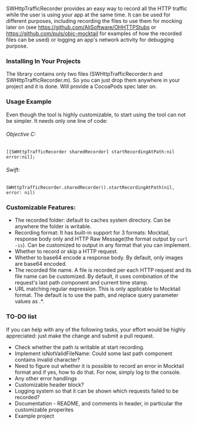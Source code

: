 SWHttpTrafficRecorder provides an easy way to record all the HTTP traffic while the user is using your app at the same time. It can be used for different purposes, including recording the files to use them for mocking later on (see https://github.com/AliSoftware/OHHTTPStubs or https://github.com/puls/objc-mocktail for examples of how the recorded files can be used) or logging an app's network activity for debugging purpose. 

### Installing In Your Projects

The library contains only two files (SWHttpTrafficRecorder.h and SWHttpTrafficRecorder.m). So you can just drop them anywhere in your project and it is done. Will provide a CocoaPods spec later on.

### Usage Example

Even though the tool is highly customizable, to start using the tool can not be simpler. It needs only one line of code: 

###### Objective C: 

```
[[SWHttpTrafficRecorder sharedRecorder] startRecordingAtPath:nil error:nil];
```    

###### Swift: 

```
SWHttpTrafficRecorder.sharedRecorder().startRecordingAtPath(nil, error: nil)
```

### Customizable Features:

* The recorded folder: default to caches system directory. Can be anywhere the folder is writable. 
* Recording format: It has built-in support for 3 formats: Mocktail,  response body only and HTTP Raw Message(the format output by `curl -is`).  Can be customized to output in any format that you can implement. 
* Whether to record or skip a HTTP request. 
* Whether to base64 encode a response body. By default, only images are base64 encoded. 
* The recorded file name. A file is recorded per each HTTP request and its file name can be customized. By default, it uses combination of the request's last path component and current time stamp. 
* URL matching regular expression. This is only applicable to Mocktail format. The default is to use the path, and replace query parameter values as .*. 
   
    
### TO-DO list

If you can help with any of the following tasks, your effort would be highly appreciated: just make the change and submit a pull request.  

* Check whether the path is writable at start recording.
* Implement isNotValidFileName: Could some last path component contains invalid character?
* Need to figure out whether it is possible to record an error in Mocktail format and if yes, how to do that. For now, simply log to the console.
* Any other error handlings
* Customizable header block?
* Logging system so that it can be shown which requests failed to be recorded?
* Documentation - README, and comments in header, in particular the customizable properites
* Example project


